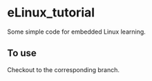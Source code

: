 # eLinux_tutorial
Some simple code for embedded Linux learning.

To use
------
Checkout to the corresponding branch.
